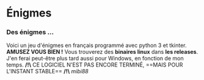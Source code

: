 # Énigmes
### Des énigmes ... 
Voici un jeu d'énigmes en français programmé avec python 3 et tkinter. **AMUSEZ VOUS BIEN !**
Vous trouverez des **binaires linux** dans **les releases**. J'en ferai peut-être plus tard aussi pour Windows, en fonction de mon temps.
**/!\\** CE LOGICIEL N'EST PAS ENCORE TERMINÉ, ==MAIS POUR L'INSTANT STABLE== **/!\\**
                                                                                                             *mibi88*
